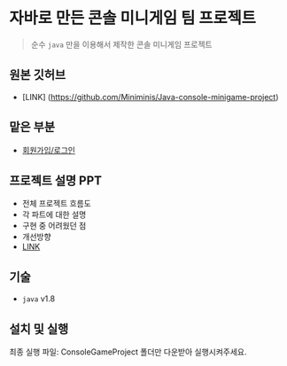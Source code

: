 # 자바로 만든 콘솔 미니게임 팀 프로젝트
> 순수 `java` 만을 이용해서 제작한 콘솔 미니게임 프로젝트

## 원본 깃허브
* [LINK] (https://github.com/Miniminis/Java-console-minigame-project)

## 맡은 부분
* [회원가입/로그인](https://github.com/Miniminis/Java-console-minigame-project/tree/master/ConsoleGameProject/src/user)


## 프로젝트 설명 PPT 
* 전체 프로젝트 흐름도 
* 각 파트에 대한 설명
* 구현 중 어려웠던 점
* 개선방향 
* [LINK](https://docs.google.com/presentation/d/1YYSv0x8HXYi0ogbF0v8LNdtmX6foD5vCLPSmoiuXVho/edit#slide=id.g5aa8f24fab_0_74)

## 기술
* `java` v1.8

## 설치 및 실행
최종 실행 파일: ConsoleGameProject 폴더만 다운받아 실행시켜주세요.
